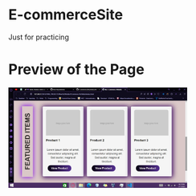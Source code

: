 # E-commerceSite
Just for practicing

# Preview of the Page
<img src="site_img3.jpeg"  height="200px">

